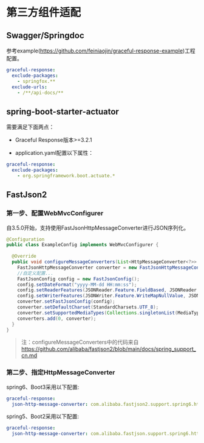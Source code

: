 # 第三方组件适配

## Swagger/Springdoc

参考example(https://github.com/feiniaojin/graceful-response-example)工程配置。

```yaml
graceful-response:
  exclude-packages:
    - springfox.**
  exclude-urls:
    - /**/api-docs/**
```
## spring-boot-starter-actuator

需要满足下面两点：

- Graceful Response版本>=3.2.1

- application.yaml配置以下属性：

```yaml
graceful-response:
  exclude-packages:
    - org.springframework.boot.actuate.*
```
## FastJson2

### 第一步、配置WebMvcConfigurer

自3.5.0开始，支持使用FastJsonHttpMessageConverter进行JSON序列化。

```java
@Configuration
public class ExampleConfig implements WebMvcConfigurer {
    
  @Override
  public void configureMessageConverters(List<HttpMessageConverter<?>> converters) {
    FastJsonHttpMessageConverter converter = new FastJsonHttpMessageConverter();
    //自定义配置...
    FastJsonConfig config = new FastJsonConfig();
    config.setDateFormat("yyyy-MM-dd HH:mm:ss");
    config.setReaderFeatures(JSONReader.Feature.FieldBased, JSONReader.Feature.SupportArrayToBean);
    config.setWriterFeatures(JSONWriter.Feature.WriteMapNullValue, JSONWriter.Feature.PrettyFormat);
    converter.setFastJsonConfig(config);
    converter.setDefaultCharset(StandardCharsets.UTF_8);
    converter.setSupportedMediaTypes(Collections.singletonList(MediaType.APPLICATION_JSON));
    converters.add(0, converter);
  }
}
```
> 注：configureMessageConverters中的代码来自 https://github.com/alibaba/fastjson2/blob/main/docs/spring_support_cn.md

### 第二步、指定HttpMessageConverter

spring6、Boot3采用以下配置:

```yaml
graceful-response: 
  json-http-message-converter: com.alibaba.fastjson2.support.spring6.http.converter.FastJsonHttpMessageConverter
```

spring5、Boot2采用以下配置:

```yaml
graceful-response: 
  json-http-message-converter: com.alibaba.fastjson.support.spring6.http.converter.FastJsonHttpMessageConverter
```
